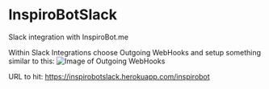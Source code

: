 # InspiroBotSlack
Slack integration with InspiroBot.me

Within Slack Integrations choose Outgoing WebHooks and setup something similar to this:
![Image of Outgoing WebHooks](http://i.imgur.com/fdLHTT4.png)

URL to hit: https://inspirobotslack.herokuapp.com/inspirobot
